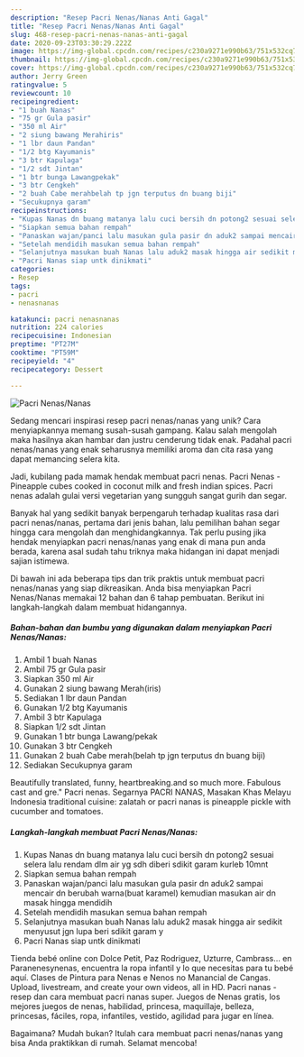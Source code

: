 ```yaml
---
description: "Resep Pacri Nenas/Nanas Anti Gagal"
title: "Resep Pacri Nenas/Nanas Anti Gagal"
slug: 468-resep-pacri-nenas-nanas-anti-gagal
date: 2020-09-23T03:30:29.222Z
image: https://img-global.cpcdn.com/recipes/c230a9271e990b63/751x532cq70/pacri-nenasnanas-foto-resep-utama.jpg
thumbnail: https://img-global.cpcdn.com/recipes/c230a9271e990b63/751x532cq70/pacri-nenasnanas-foto-resep-utama.jpg
cover: https://img-global.cpcdn.com/recipes/c230a9271e990b63/751x532cq70/pacri-nenasnanas-foto-resep-utama.jpg
author: Jerry Green
ratingvalue: 5
reviewcount: 10
recipeingredient:
- "1 buah Nanas"
- "75 gr Gula pasir"
- "350 ml Air"
- "2 siung bawang Merahiris"
- "1 lbr daun Pandan"
- "1/2 btg Kayumanis"
- "3 btr Kapulaga"
- "1/2 sdt Jintan"
- "1 btr bunga Lawangpekak"
- "3 btr Cengkeh"
- "2 buah Cabe merahbelah tp jgn terputus dn buang biji"
- "Secukupnya garam"
recipeinstructions:
- "Kupas Nanas dn buang matanya lalu cuci bersih dn potong2 sesuai selera lalu rendam dlm air yg sdh diberi sdikit garam kurleb 10mnt"
- "Siapkan semua bahan rempah"
- "Panaskan wajan/panci lalu masukan gula pasir dn aduk2 sampai mencair dn berubah warna(buat karamel) kemudian masukan air dn masak hingga mendidih"
- "Setelah mendidih masukan semua bahan rempah"
- "Selanjutnya masukan buah Nanas lalu aduk2 masak hingga air sedikit menyusut jgn lupa beri sdikit garam y"
- "Pacri Nanas siap untk dinikmati"
categories:
- Resep
tags:
- pacri
- nenasnanas

katakunci: pacri nenasnanas 
nutrition: 224 calories
recipecuisine: Indonesian
preptime: "PT27M"
cooktime: "PT59M"
recipeyield: "4"
recipecategory: Dessert

---
```



![Pacri Nenas/Nanas](https://img-global.cpcdn.com/recipes/c230a9271e990b63/751x532cq70/pacri-nenasnanas-foto-resep-utama.jpg)

Sedang mencari inspirasi resep pacri nenas/nanas yang unik? Cara menyiapkannya memang susah-susah gampang. Kalau salah mengolah maka hasilnya akan hambar dan justru cenderung tidak enak. Padahal pacri nenas/nanas yang enak seharusnya memiliki aroma dan cita rasa yang dapat memancing selera kita.

Jadi, kubilang pada mamak hendak membuat pacri nenas. Pacri Nenas -Pineapple cubes cooked in coconut milk and fresh indian spices. Pacri nenas adalah gulai versi vegetarian yang sungguh sangat gurih dan segar.

Banyak hal yang sedikit banyak berpengaruh terhadap kualitas rasa dari pacri nenas/nanas, pertama dari jenis bahan, lalu pemilihan bahan segar hingga cara mengolah dan menghidangkannya. Tak perlu pusing jika hendak menyiapkan pacri nenas/nanas yang enak di mana pun anda berada, karena asal sudah tahu triknya maka hidangan ini dapat menjadi sajian istimewa.


Di bawah ini ada beberapa tips dan trik praktis untuk membuat pacri nenas/nanas yang siap dikreasikan. Anda bisa menyiapkan Pacri Nenas/Nanas memakai 12 bahan dan 6 tahap pembuatan. Berikut ini langkah-langkah dalam membuat hidangannya.

<!--inarticleads1-->

##### Bahan-bahan dan bumbu yang digunakan dalam menyiapkan Pacri Nenas/Nanas:

1. Ambil 1 buah Nanas
1. Ambil 75 gr Gula pasir
1. Siapkan 350 ml Air
1. Gunakan 2 siung bawang Merah(iris)
1. Sediakan 1 lbr daun Pandan
1. Gunakan 1/2 btg Kayumanis
1. Ambil 3 btr Kapulaga
1. Siapkan 1/2 sdt Jintan
1. Gunakan 1 btr bunga Lawang/pekak
1. Gunakan 3 btr Cengkeh
1. Gunakan 2 buah Cabe merah(belah tp jgn terputus dn buang biji)
1. Sediakan Secukupnya garam


Beautifully translated, funny, heartbreaking.and so much more. Fabulous cast and gre.&#34; Pacri nenas. Segarnya PACRI NANAS, Masakan Khas Melayu Indonesia traditional cuisine: zalatah or pacri nanas is pineapple pickle with cucumber and tomatoes. 

<!--inarticleads2-->

##### Langkah-langkah membuat Pacri Nenas/Nanas:

1. Kupas Nanas dn buang matanya lalu cuci bersih dn potong2 sesuai selera lalu rendam dlm air yg sdh diberi sdikit garam kurleb 10mnt
1. Siapkan semua bahan rempah
1. Panaskan wajan/panci lalu masukan gula pasir dn aduk2 sampai mencair dn berubah warna(buat karamel) kemudian masukan air dn masak hingga mendidih
1. Setelah mendidih masukan semua bahan rempah
1. Selanjutnya masukan buah Nanas lalu aduk2 masak hingga air sedikit menyusut jgn lupa beri sdikit garam y
1. Pacri Nanas siap untk dinikmati


Tienda bebé online con Dolce Petit, Paz Rodriguez, Uzturre, Cambrass… en Paranenesynenas, encuentra la ropa infantil y lo que necesitas para tu bebé aquí. Clases de Pintura para Nenas e Nenos no Manancial de Cangas. Upload, livestream, and create your own videos, all in HD. Pacri nanas - resep dan cara membuat pacri nanas super. Juegos de Nenas gratis, los mejores juegos de nenas, habilidad, princesa, maquillaje, belleza, princesas, fáciles, ropa, infantiles, vestido, agilidad para jugar en línea. 

Bagaimana? Mudah bukan? Itulah cara membuat pacri nenas/nanas yang bisa Anda praktikkan di rumah. Selamat mencoba!
